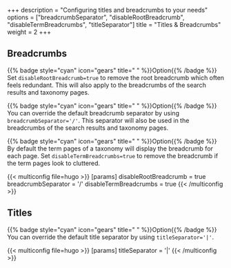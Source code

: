 +++
description = "Configuring titles and breadcrumbs to your needs"
options = ["breadcrumbSeparator", "disableRootBreadcrumb", "disableTermBreadcrumbs", "titleSeparator"]
title = "Titles & Breadcrumbs"
weight = 2
+++

## Breadcrumbs

{{% badge style="cyan" icon="gears" title=" " %}}Option{{% /badge %}} Set `disableRootBreadcrumb=true` to remove the root breadcrumb which often feels redundant. This will also apply to the breadcrumbs of the search results and taxonomy pages.

{{% badge style="cyan" icon="gears" title=" " %}}Option{{% /badge %}} You can override the default breadcrumb separator by using `breadcrumbSeparator='/'`. This separator will also be used in the breadcrumbs of the search results and taxonomy pages.

{{% badge style="cyan" icon="gears" title=" " %}}Option{{% /badge %}} By default the term pages of a taxonomy will display the breadcrumb for each page. Set `disableTermBreadcrumbs=true` to remove the breadcrumb if the term pages look to cluttered.

{{< multiconfig file=hugo >}}
[params]
  disableRootBreadcrumb = true
  breadcrumbSeparator = '/'
  disableTermBreadcrumbs = true
{{< /multiconfig >}}

## Titles

{{% badge style="cyan" icon="gears" title=" " %}}Option{{% /badge %}} You can override the default title separator by using `titleSeparator='|'`.

{{< multiconfig file=hugo >}}
[params]
  titleSeparator = '|'
{{< /multiconfig >}}
